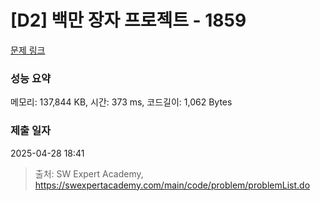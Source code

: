 # [D2] 백만 장자 프로젝트 - 1859 

[문제 링크](https://swexpertacademy.com/main/code/problem/problemDetail.do?contestProbId=AV5LrsUaDxcDFAXc) 

### 성능 요약

메모리: 137,844 KB, 시간: 373 ms, 코드길이: 1,062 Bytes

### 제출 일자

2025-04-28 18:41



> 출처: SW Expert Academy, https://swexpertacademy.com/main/code/problem/problemList.do
